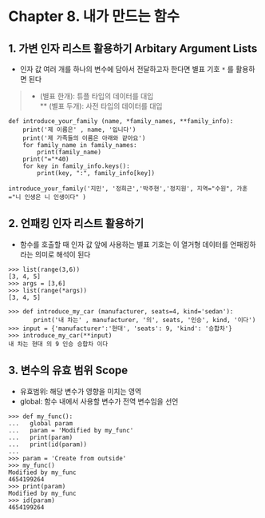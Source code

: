 # Chapter 8. 내가 만드는 함수

## 1. 가변 인자 리스트 활용하기 Arbitary Argument Lists
* 인자 값 여러 개를 하나의 변수에 담아서 전달하고자 한다면 별표 기호  `*`  를 활용하면 된다
> * (별표 한개): 튜플 타입의 데이터를 대입  
> ** (별표 두개): 사전 타입의 데이터를 대입  
 
```
def introduce_your_family (name, *family_names, **family_info):
	print('제 이름은' , name, '입니다')
	print('제 가족들의 이름은 아래와 같아요')
	for family_name in family_names:
		print(family_name)
	print("="*40)
	for key in family_info.keys():
		print(key, ":", family_info[key])
		
introduce_your_family('지민', '정희근','박주현','정지원', 지역="수원", 가훈="니 인생은 니 인생이다" )	
```


## 2. 언패킹 인자 리스트 활용하기
* 함수를 호출할 때 인자 값 앞에 사용하는 별표 기호는 이 열거형 데이터를 언패킹하라는 의미로 해석이 된다
```
>>> list(range(3,6))
[3, 4, 5]
>>> args = [3,6]
>>> list(range(*args))
[3, 4, 5]
```

```
>>> def introduce_my_car (manufacturer, seats=4, kind='sedan'):
       print('내 차는' , manufacturer, '의', seats, '인승', kind, '이다')
>>> input = {'manufacturer':'현대', 'seats': 9, 'kind': '승합차'}
>>> introduce_my_car(**input)
내 차는 현대 의 9 인승 승합차 이다
```

## 3. 변수의 유효 범위 Scope
* 유효범위: 해당 변수가 영향을 미치는 영역
* global: 함수 내에서 사용할 변수가 전역 변수임을 선언
```
>>> def my_func():
...   global param
...   param = 'Modified by my_func'
...   print(param)
...   print(id(param))
...   
>>> param = 'Create from outside'
>>> my_func()
Modified by my_func
4654199264
>>> print(param)
Modified by my_func
>>> id(param)
4654199264
```